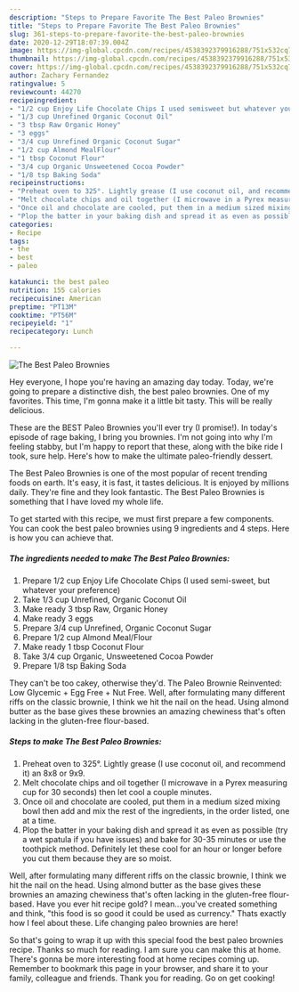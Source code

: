```yaml
---
description: "Steps to Prepare Favorite The Best Paleo Brownies"
title: "Steps to Prepare Favorite The Best Paleo Brownies"
slug: 361-steps-to-prepare-favorite-the-best-paleo-brownies
date: 2020-12-29T18:07:39.004Z
image: https://img-global.cpcdn.com/recipes/4538392379916288/751x532cq70/the-best-paleo-brownies-recipe-main-photo.jpg
thumbnail: https://img-global.cpcdn.com/recipes/4538392379916288/751x532cq70/the-best-paleo-brownies-recipe-main-photo.jpg
cover: https://img-global.cpcdn.com/recipes/4538392379916288/751x532cq70/the-best-paleo-brownies-recipe-main-photo.jpg
author: Zachary Fernandez
ratingvalue: 5
reviewcount: 44270
recipeingredient:
- "1/2 cup Enjoy Life Chocolate Chips I used semisweet but whatever your preference"
- "1/3 cup Unrefined Organic Coconut Oil"
- "3 tbsp Raw Organic Honey"
- "3 eggs"
- "3/4 cup Unrefined Organic Coconut Sugar"
- "1/2 cup Almond MealFlour"
- "1 tbsp Coconut Flour"
- "3/4 cup Organic Unsweetened Cocoa Powder"
- "1/8 tsp Baking Soda"
recipeinstructions:
- "Preheat oven to 325°. Lightly grease (I use coconut oil, and recommend it) an 8x8 or 9x9."
- "Melt chocolate chips and oil together (I microwave in a Pyrex measuring cup for 30 seconds) then let cool a couple minutes."
- "Once oil and chocolate are cooled, put them in a medium sized mixing bowl then add and mix the rest of the ingredients, in the order listed, one at a time."
- "Plop the batter in your baking dish and spread it as even as possible (try a wet spatula if you have issues) and bake for 30-35 minutes or use the toothpick method. Definitely let these cool for an hour or longer before you cut them because they are so moist."
categories:
- Recipe
tags:
- the
- best
- paleo

katakunci: the best paleo 
nutrition: 155 calories
recipecuisine: American
preptime: "PT13M"
cooktime: "PT56M"
recipeyield: "1"
recipecategory: Lunch

---
```



![The Best Paleo Brownies](https://img-global.cpcdn.com/recipes/4538392379916288/751x532cq70/the-best-paleo-brownies-recipe-main-photo.jpg)

Hey everyone, I hope you're having an amazing day today. Today, we're going to prepare a distinctive dish, the best paleo brownies. One of my favorites. This time, I'm gonna make it a little bit tasty. This will be really delicious.

These are the BEST Paleo Brownies you&#39;ll ever try (I promise!). In today&#39;s episode of rage baking, I bring you brownies. I&#39;m not going into why I&#39;m feeling stabby, but I&#39;m happy to report that these, along with the bike ride I took, sure help. Here&#39;s how to make the ultimate paleo-friendly dessert.

The Best Paleo Brownies is one of the most popular of recent trending foods on earth. It's easy, it is fast, it tastes delicious. It is enjoyed by millions daily. They're fine and they look fantastic. The Best Paleo Brownies is something that I have loved my whole life.


To get started with this recipe, we must first prepare a few components. You can cook the best paleo brownies using 9 ingredients and 4 steps. Here is how you can achieve that.

<!--inarticleads1-->

##### The ingredients needed to make The Best Paleo Brownies:

1. Prepare 1/2 cup Enjoy Life Chocolate Chips (I used semi-sweet, but whatever your preference)
1. Take 1/3 cup Unrefined, Organic Coconut Oil
1. Make ready 3 tbsp Raw, Organic Honey
1. Make ready 3 eggs
1. Prepare 3/4 cup Unrefined, Organic Coconut Sugar
1. Prepare 1/2 cup Almond Meal/Flour
1. Make ready 1 tbsp Coconut Flour
1. Take 3/4 cup Organic, Unsweetened Cocoa Powder
1. Prepare 1/8 tsp Baking Soda


They can&#39;t be too cakey, otherwise they&#39;d. The Paleo Brownie Reinvented: Low Glycemic + Egg Free + Nut Free. Well, after formulating many different riffs on the classic brownie, I think we hit the nail on the head. Using almond butter as the base gives these brownies an amazing chewiness that&#39;s often lacking in the gluten-free flour-based. 

<!--inarticleads2-->

##### Steps to make The Best Paleo Brownies:

1. Preheat oven to 325°. Lightly grease (I use coconut oil, and recommend it) an 8x8 or 9x9.
1. Melt chocolate chips and oil together (I microwave in a Pyrex measuring cup for 30 seconds) then let cool a couple minutes.
1. Once oil and chocolate are cooled, put them in a medium sized mixing bowl then add and mix the rest of the ingredients, in the order listed, one at a time.
1. Plop the batter in your baking dish and spread it as even as possible (try a wet spatula if you have issues) and bake for 30-35 minutes or use the toothpick method. Definitely let these cool for an hour or longer before you cut them because they are so moist.


Well, after formulating many different riffs on the classic brownie, I think we hit the nail on the head. Using almond butter as the base gives these brownies an amazing chewiness that&#39;s often lacking in the gluten-free flour-based. Have you ever hit recipe gold? I mean…you&#39;ve created something and think, &#34;this food is so good it could be used as currency.&#34; Thats exactly how I feel about these. Life changing paleo brownies are here! 

So that's going to wrap it up with this special food the best paleo brownies recipe. Thanks so much for reading. I am sure you can make this at home. There's gonna be more interesting food at home recipes coming up. Remember to bookmark this page in your browser, and share it to your family, colleague and friends. Thank you for reading. Go on get cooking!
